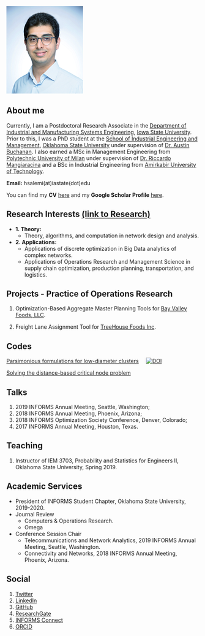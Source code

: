 ![headshot](https://raw.githubusercontent.com/halisalemi/halisalemi.github.io/master/assets/images/headshot.png)

## About me 
Currently, I am a Postdoctoral Research Associate in the [Department of Industrial and Manufacturing Systems Engineering](https://www.imse.iastate.edu/), [Iowa State University](https://www.iastate.edu/). Prior to this, I was a PhD student at the [School of Industrial Engineering and Management](https://iem.okstate.edu/), [Oklahoma State University](https://go.okstate.edu/) under supervision of [Dr. Austin Buchanan](https://sites.google.com/site/austinlbuchanan/home). I also earned a MSc in Management Engineering from [Polytechnic University of Milan](https://www.polimi.it/en/) under supervision of [Dr. Riccardo Mangiaracina](https://www.som.polimi.it/en/professor/mangiaracina-riccardo/) and a BSc in Industrial Engineering from [Amirkabir University of Technology](http://aut.ac.ir/en/).

**Email:** hsalemi(at)iastate(dot)edu

You can find my **CV** [here](https://drive.google.com/file/d/1dLeYsdanG-5aJZivj2sS_pvwCjcGLH1Q/view?usp=sharing) and my **Google Scholar Profile** [here](https://scholar.google.com/citations?user=rvuBQ_MAAAAJ&hl=en&oi=ao).

## Research Interests [(link to Research)](./Research.md)
- **1. Theory:** 
  - Theory, algorithms, and computation in network design and analysis.
- **2. Applications:**
  - Applications of discrete optimization in Big Data analytics of complex networks.
  - Applications of Operations Research and Management Science in supply chain optimization, production planning, transportation, and logistics.

## Projects - Practice of Operations Research
1. Optimization-Based Aggregate Master Planning Tools for [Bay Valley Foods, LLC](https://bayvalleyfoods.com/).

2. Freight Lane Assignment Tool for [TreeHouse Foods Inc](https://treehousefoods.com/).

## Codes
[Parsimonious formulations for low-diameter clusters](https://github.com/halisalemi/ParsimoniousKClub) &nbsp; &nbsp; [![DOI](https://zenodo.org/badge/144182197.svg)](https://zenodo.org/badge/latestdoi/144182197)

[Solving the distance-based critical node problem](https://github.com/halisalemi/DCNP)


## Talks
1. 2019 INFORMS Annual Meeting, Seattle, Washington;
2. 2018 INFORMS Annual Meeting, Phoenix, Arizona;
3. 2018 INFORMS Optimization Society Conference, Denver, Colorado;
4. 2017 INFORMS Annual Meeting, Houston, Texas.

## Teaching
1. Instructor of IEM 3703, Probability and Statistics for Engineers II, Oklahoma State University, Spring 2019.

## Academic Services
- President of INFORMS Student Chapter, Oklahoma State University, 2019-2020.
- Journal Review
    - Computers & Operations Research. 
    - Omega
- Conference Session Chair
    - Telecommunications and Network Analytics, 2019 INFORMS Annual Meeting, Seattle, Washington.
    - Connectivity and Networks, 2018 INFORMS Annual Meeting, Phoenix, Arizona.

## Social
1. [Twitter](https://twitter.com/HASalemi)
2. [LinkedIn](https://www.linkedin.com/in/hosseinalisalemi/)
3. [GitHub](https://github.com/halisalemi)
4. [ResearchGate](https://www.researchgate.net/profile/Hosseinali_Salemi)
5. [INFORMS Connect](https://connect.informs.org/network/members/profile?UserKey=a16b2a04-064f-4aa5-b6b4-ba38337335df)
6. [ORCID](https://orcid.org/0000-0002-0675-7886)






